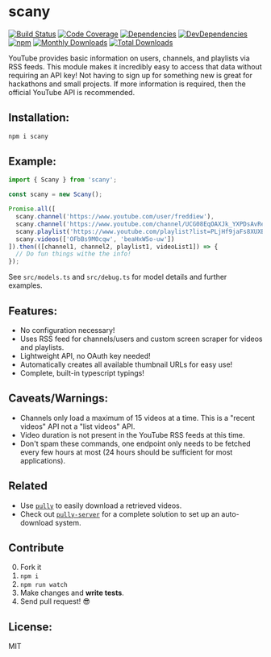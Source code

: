 # scany

[![Build Status](https://img.shields.io/travis/JimmyBoh/scany/master.svg?style=flat-square)](https://travis-ci.org/JimmyBoh/scany)
[![Code Coverage](https://img.shields.io/coveralls/JimmyBoh/scany/master.svg?style=flat-square)](https://coveralls.io/github/JimmyBoh/scany?branch=master)
[![Dependencies](https://img.shields.io/david/JimmyBoh/scany.svg?style=flat-square)](https://david-dm.org/JimmyBoh/scany)
[![DevDependencies](https://img.shields.io/david/dev/JimmyBoh/scany.svg?style=flat-square)](https://david-dm.org/JimmyBoh/scany?type=dev)
[![npm](https://img.shields.io/npm/v/scany.svg?style=flat-square)](https://www.npmjs.com/package/scany)
[![Monthly Downloads](https://img.shields.io/npm/dm/scany.svg?style=flat-square)](https://www.npmjs.com/package/scany)
[![Total Downloads](https://img.shields.io/npm/dt/scany.svg?style=flat-square)](https://www.npmjs.com/package/scany)

YouTube provides basic information on users, channels, and playlists via RSS feeds. This module makes it incredibly easy to access that data without requiring an API key! Not having to sign up for something new is great for hackathons and small projects. If more information is required, then the official YouTube API is recommended.


## Installation:

```bash
npm i scany
```

## Example:

```ts
import { Scany } from 'scany';

const scany = new Scany();

Promise.all([
  scany.channel('https://www.youtube.com/user/freddiew'),
  scany.channel('https://www.youtube.com/channel/UCG08EqOAXJk_YXPDsAvReSg'),
  scany.playlist('https://www.youtube.com/playlist?list=PLjHf9jaFs8XUXBnlkBAuRkOpUJosxJ0Vx'),
  scany.videos(['OFbBs9M0cqw', 'beaHxW5o-uw'])
]).then(([channel1, channel2, playlist1, videoList1]) => {
  // Do fun things withe the info!
});
```

See `src/models.ts` and `src/debug.ts` for model details and further examples.

## Features:
 - No configuration necessary!
 - Uses RSS feed for channels/users and custom screen scraper for videos and playlists.
 - Lightweight API, no OAuth key needed!
 - Automatically creates all available thumbnail URLs for easy use!
 - Complete, built-in typescript typings!

## Caveats/Warnings:
 - Channels only load a maximum of 15 videos at a time. This is a "recent videos" API not a "list videos" API.
 - Video duration is not present in the YouTube RSS feeds at this time.
 - Don't spam these commands, one endpoint only needs to be fetched every few hours at most (24 hours should be sufficient for most applications).

## Related

 - Use [`pully`](https://github.com/jimmyboh/pully) to easily download a retrieved videos.
 - Check out [`pully-server`](https://github.com/jimmyboh/pully-server) for a complete solution to set up an auto-download system.

## Contribute
 
 0. Fork it
 1. `npm i`
 2. `npm run watch`
 3. Make changes and **write tests**.
 4. Send pull request! :sunglasses:
 
## License:
 
MIT

